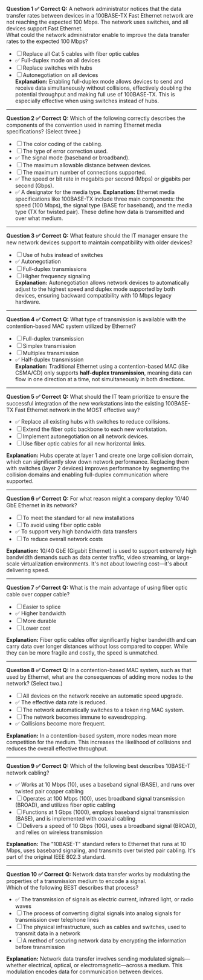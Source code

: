 **Question 1**
**✅ Correct**
**Q:** A network administrator notices that the data transfer rates between devices in a 100BASE-TX Fast Ethernet network are not reaching the expected 100 Mbps. The network uses switches, and all devices support Fast Ethernet.  
What could the network administrator enable to improve the data transfer rates to the expected 100 Mbps?
- ☐ Replace all Cat 5 cables with fiber optic cables  
- ✅ Full-duplex mode on all devices  
- ☐ Replace switches with hubs  
- ☐ Autonegotiation on all devices  
**Explanation:** Enabling full-duplex mode allows devices to send and receive data simultaneously without collisions, effectively doubling the potential throughput and making full use of 100BASE-TX. This is especially effective when using switches instead of hubs.

---
**Question 2**
**✅ Correct**
**Q:** Which of the following correctly describes the components of the convention used in naming Ethernet media specifications? (Select three.)
- ☐ The color coding of the cabling.
- ☐ The type of error correction used.
- ✅ The signal mode (baseband or broadband).
- ☐ The maximum allowable distance between devices.
- ☐ The maximum number of connections supported.
- ✅ The speed or bit rate in megabits per second (Mbps) or gigabits per second (Gbps).
- ✅ A designator for the media type.
**Explanation:** Ethernet media specifications like 100BASE-TX include three main components: the speed (100 Mbps), the signal type (BASE for baseband), and the media type (TX for twisted pair). These define how data is transmitted and over what medium.

---
**Question 3**
**✅ Correct**
**Q:** What feature should the IT manager ensure the new network devices support to maintain compatibility with older devices?

- ☐ Use of hubs instead of switches  
- ✅ Autonegotiation  
- ☐ Full-duplex transmissions  
- ☐ Higher frequency signaling  
**Explanation:** Autonegotiation allows network devices to automatically adjust to the highest speed and duplex mode supported by both devices, ensuring backward compatibility with 10 Mbps legacy hardware.

---
**Question 4**
**✅ Correct**
**Q:** What type of transmission is available with the contention-based MAC system utilized by Ethernet?

- ☐ Full-duplex transmission  
- ☐ Simplex transmission  
- ☐ Multiplex transmission  
- ✅ Half-duplex transmission  
**Explanation:** Traditional Ethernet using a contention-based MAC (like CSMA/CD) only supports **half-duplex transmission**, meaning data can flow in one direction at a time, not simultaneously in both directions.

---
**Question 5**
**✅ Correct**
**Q:** What should the IT team prioritize to ensure the successful integration of the new workstations into the existing 100BASE-TX Fast Ethernet network in the MOST effective way?

- ✅ Replace all existing hubs with switches to reduce collisions.
- ☐ Extend the fiber optic backbone to each new workstation.
- ☐ Implement autonegotiation on all network devices.
- ☐ Use fiber optic cables for all new horizontal links.

**Explanation:** Hubs operate at layer 1 and create one large collision domain, which can significantly slow down network performance. Replacing them with switches (layer 2 devices) improves performance by segmenting the collision domains and enabling full-duplex communication where supported.

---
**Question 6**
**✅ Correct**
**Q:** For what reason might a company deploy 10/40 GbE Ethernet in its network?

- ☐ To meet the standard for all new installations  
- ☐ To avoid using fiber optic cable  
- ✅ To support very high bandwidth data transfers  
- ☐ To reduce overall network costs  

**Explanation:** 10/40 GbE (Gigabit Ethernet) is used to support extremely high bandwidth demands such as data center traffic, video streaming, or large-scale virtualization environments. It's not about lowering cost—it's about delivering speed.

---
**Question 7**
**✅ Correct**
**Q:** What is the main advantage of using fiber optic cable over copper cable?

- ☐ Easier to splice  
- ✅ Higher bandwidth  
- ☐ More durable  
- ☐ Lower cost  

**Explanation:** Fiber optic cables offer significantly higher bandwidth and can carry data over longer distances without loss compared to copper. While they can be more fragile and costly, the speed is unmatched.

---
**Question 8**
**✅ Correct**
**Q:** In a contention-based MAC system, such as that used by Ethernet, what are the consequences of adding more nodes to the network? (Select two.)

- ☐ All devices on the network receive an automatic speed upgrade.  
- ✅ The effective data rate is reduced.  
- ☐ The network automatically switches to a token ring MAC system.  
- ☐ The network becomes immune to eavesdropping.  
- ✅ Collisions become more frequent.  

**Explanation:** In a contention-based system, more nodes mean more competition for the medium. This increases the likelihood of collisions and reduces the overall effective throughput.

---
**Question 9**
**✅ Correct**
**Q:** Which of the following best describes 10BASE-T network cabling?

- ✅ Works at 10 Mbps (10), uses a baseband signal (BASE), and runs over twisted pair copper cabling  
- ☐ Operates at 100 Mbps (100), uses broadband signal transmission (BROAD), and utilizes fiber optic cabling  
- ☐ Functions at 1 Gbps (1000), employs baseband signal transmission (BASE), and is implemented with coaxial cabling  
- ☐ Delivers a speed of 10 Gbps (10G), uses a broadband signal (BROAD), and relies on wireless transmission  

**Explanation:** The "10BASE-T" standard refers to Ethernet that runs at 10 Mbps, uses baseband signaling, and transmits over twisted pair cabling. It's part of the original IEEE 802.3 standard.

---
**Question 10**
**✅ Correct**
**Q:** Network data transfer works by modulating the properties of a transmission medium to encode a signal.  
Which of the following BEST describes that process?

- ✅ The transmission of signals as electric current, infrared light, or radio waves  
- ☐ The process of converting digital signals into analog signals for transmission over telephone lines  
- ☐ The physical infrastructure, such as cables and switches, used to transmit data in a network  
- ☐ A method of securing network data by encrypting the information before transmission  

**Explanation:** Network data transfer involves sending modulated signals—whether electrical, optical, or electromagnetic—across a medium. This modulation encodes data for communication between devices.
